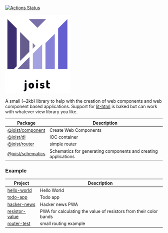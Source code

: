 [![Actions Status](https://github.com/deebloo/joist/workflows/CI/badge.svg)](https://github.com/deebloo/joist/actions)

<img height="250" src="images/logo.png" data-canonical-src="images/logo.png" />

A small (~2kb) library to help with the creation of web components and web component based applications. Support for [lit-html](https://lit-html.polymer-project.org/) is baked but can work with whatever view library you like. 

| Package                                  | Description                                                    |
| ---------------------------------------- | -------------------------------------------------------------- |
| [@joist/component](packages/component)   | Create Web Components                                          |
| [@joist/di](packages/di)                 | IOC container                                                  |
| [@joist/router](packages/router)         | simple router                                                  |
| [@joist/schematics](packages/schematics) | Schematics for generating components and creating applications |

### Example

| Project                                      | Description                                                       |
| -------------------------------------------- | ----------------------------------------------------------------- |
| [hello-world](integration/hello-world)       | Hello World                                                       |
| [todo-app](integration/todo-app)             | Todo app                                                          |
| [hacker-news](integration/hacker-news)       | Hacker news PWA                                                   |
| [resistor-value](integration/resistor-value) | PWA for calculating the value of resistors from their color bands |
| [router-test](integration/router-test)       | small routing example                                             |
